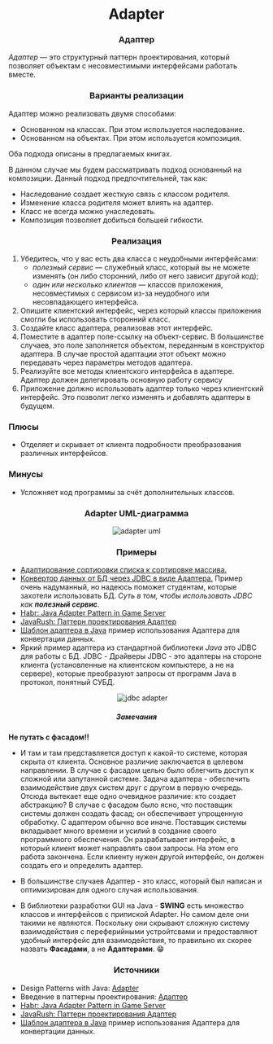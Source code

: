 <h1 align="center">
   Adapter
</h1>
<h3 align="center">
   Адаптер
</h3>

*Адаптер* — это структурный паттерн проектирования, который позволяет объектам с несовместимыми интерфейсами работать
вместе.


<h3 align="center">
   Варианты реализации
</h3>

Адаптер можно реализовать двумя способами:

- Основанном на классах. При этом используется наследование.
- Основанном на объектах. При этом используется композиция.

Оба подхода описаны в предлагаемых книгах.

В данном случае мы будем рассматривать подход основанный на композиции. Данный подход предпочтительней, так как:

- Наследование создает жесткую связь с классом родителя.
- Изменение класса родителя может влиять на адаптер.
- Класс не всегда можно унаследовать.
- Композиция позволяет добиться большей гибкости.

<h3 align="center">
   Реализация
</h3>

1. Убедитесь, что у вас есть два класса с неудобными интерфейсами:
    - *полезный сервис* — служебный класс, который вы не можете изменять (он либо сторонний, либо от него зависит другой
      код);
    - *один или несколько клиентов* — классов приложения, несовместимых с сервисом из-за неудобного или несовпадающего
      интерфейса.
2. Опишите клиентский интерфейс, через который классы приложения смогли бы использовать сторонний класс.
3. Создайте класс адаптера, реализовав этот интерфейс.
4. Поместите в адаптер поле-ссылку на объект-сервис. В большинстве случаев, это поле заполняется объектом, переданным в
   конструктор адаптера. В случае простой адаптации этот объект можно передавать через параметры методов адаптера.
5. Реализуйте все методы клиентского интерфейса в адаптере. Адаптер должен делегировать основную работу сервису
6. Приложение должно использовать адаптер только через клиентский интерфейс. Это позволит легко изменять и добавлять
   адаптеры в будущем.

<h3>Плюсы</h3>

- Отделяет и скрывает от клиента подробности преобразования различных интерфейсов.

<h3>Минусы</h3>

- Усложняет код программы за счёт дополнительных классов.

<h3 align="center">
   Adapter UML-диаграмма
</h3>

<p align="center">
   <img src=https://github.com/evilpeopletyranny/JavaDesignPatterns/blob/main/src/patterns/structural/adapter/diagram.png alt="adapter uml">
</p>

<h3 align="center">
   Примеры
</h3>

- [Адаптирование сортировки списка к сортировке массива.](https://github.com/evilpeopletyranny/JavaDesignPatterns/tree/main/src/patterns/structural/adapter/code/sort)
- [Конвертор данных от БД через JDBC в виде Адаптера.](https://github.com/evilpeopletyranny/JavaDesignPatterns/tree/main/src/patterns/structural/adapter/code/JDBCexample)
  Пример очень надуманный, но надеюсь поможет студентам, которые захотели использовать БД. *Суть в том, чтобы
  использовать JDBC как **полезный сервис***.
- [Habr: Java Adapter Pattern in Game Server](https://habr.com/ru/articles/577220/)
- [JavaRush: Паттерн проектирования Адаптер](https://javarush.com/groups/posts/2139-pattern-proektirovanija-adapter)
- [Шаблон адаптера в Java](https://for-each.dev/lessons/b/-java-adapter-pattern) пример использования Адаптера для
  конвертации данных.
- Яркий пример адаптера из стандартной библиотеки *Java* это JDBC для работы с БД. JDBC - Драйверы
  JDBC - это адаптеры на стороне клиента (установленные на клиентском компьютере, а не на
  сервере), которые преобразуют запросы от программ Java в протокол, понятный СУБД.
    <p align="center">
        <img src=https://github.com/evilpeopletyranny/JavaDesignPatterns/blob/main/src/patterns/structural/adapter/JDBC.png alt="jdbc adapter">
    </p>

<h5 align="center">
   Замечания
</h5>

**Не путать с фасадом!!**

- И там и там представляется доступ к какой-то системе, которая скрыта от клиента. Основное различие заключается в
  целевом
  направлении. В случае с фасадом целью было облегчить доступ к сложной или запутанной системе. Задача адаптера -
  обеспечить взаимодействие двух систем друг с другом в первую очередь. Отсюда вытекает еще одно очевидное различие: кто
  создает абстракцию? В случае с фасадом было ясно, что поставщик системы должен создать фасад; он обеспечивает
  упрощенную
  обработку. С адаптером обычно все иначе. Поставщик системы вкладывает много времени и усилий в создание своего
  программного обеспечения. Он разрабатывает интерфейс, в который клиент может направлять свои запросы. На этом его
  работа
  закончена. Если клиенту нужен другой интерфейс, он должен создать его и определить адаптер.

- В большинстве случаев Адаптер - это класс, который был написан и оптимизирован для одного случая использования.

- В библиотеки разработки GUI на Java - **SWING** есть множество классов и интерфейсов с припиской Adapter. Но самом
  деле они такими не являются. Поскольку они скрывают сложную систему взаимодействия с переферийными устройтсвами и
  предоставляют удобный интерфейс для взаимодействия, то правильно их скорее назвать **Фасадами**, а не **Адаптерами**. :grin:

<h3 align="center">
   Источники
</h3>

- Design Patterns with
  Java: [Adapter](https://github.com/evilpeopletyranny/JavaDesignPatterns/blob/main/src/patterns/structural/adapter/books/Olaf%20Musch%20EN.pdf)
- Введение в паттерны
  проектирования: [Адаптер](https://github.com/evilpeopletyranny/JavaDesignPatterns/blob/main/src/patterns/structural/adapter/books/Alexander%20Shvets%20RU.pdf)
- [Habr: Java Adapter Pattern in Game Server](https://habr.com/ru/articles/577220/)
- [JavaRush: Паттерн проектирования Адаптер](https://javarush.com/groups/posts/2139-pattern-proektirovanija-adapter)
- [Шаблон адаптера в Java](https://for-each.dev/lessons/b/-java-adapter-pattern) пример использования Адаптера для
  конвертации данных.